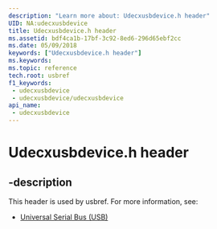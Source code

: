 ```yaml
---
description: "Learn more about: Udecxusbdevice.h header"
UID: NA:udecxusbdevice
title: Udecxusbdevice.h header
ms.assetid: bdf4ca1b-17bf-3c92-8ed6-296d65ebf2cc
ms.date: 05/09/2018
keywords: ["Udecxusbdevice.h header"]
ms.keywords: 
ms.topic: reference
tech.root: usbref
f1_keywords:
 - udecxusbdevice
 - udecxusbdevice/udecxusbdevice
api_name:
 - udecxusbdevice
---
```


# Udecxusbdevice.h header


## -description

This header is used by usbref. For more information, see:

- [Universal Serial Bus (USB)](../_usbref/index.md)

